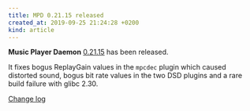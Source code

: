 ```yaml
---
title: MPD 0.21.15 released
created_at: 2019-09-25 21:24:28 +0200
kind: article
---
```


**Music Player Daemon**
[0.21.15](/download/mpd/0.21/mpd-0.21.15.tar.xz)
has been released.

It fixes bogus ReplayGain values in the `mpcdec` plugin which caused
distorted sound, bogus bit rate values in the two DSD plugins and a
rare build failure with glibc 2.30.

[Change log](https://raw.githubusercontent.com/MusicPlayerDaemon/MPD/v0.21.15/NEWS)
